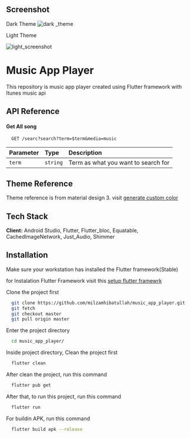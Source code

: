 

## Screenshot
Dark Theme
![dark _theme](https://github.com/milzamhibatullah/music_app_player/assets/17738884/d5699f02-c3c8-4946-bb25-e58a211a492f)

Light Theme

![light_screenshot](https://github.com/milzamhibatullah/music_app_player/assets/17738884/87634933-0c74-4017-88af-cce3d0dc84f8)

# Music App Player
This repository is music app player created using Flutter framework with Itunes music api


## API Reference

#### Get All song

```http
  GET /searc?search?term=$term&media=music
```

| Parameter | Type     | Description                |
| :-------- | :------- | :------------------------- |
| `term` | `string` | Term as what you want to search for |



## Theme Reference

Theme reference is from material design 3. visit [generate custom color](https://m3.material.io/theme-builder#/custom)

## Tech Stack

**Client:** Android Studio, Flutter, Flutter_bloc, Equatable, CachedImageNetwork, Just_Audio, Shimmer



## Installation
Make sure your workstation has installed the Flutter framework(Stable)

for Instalation Flutter Framework visit this [setup flutter framewrk](https://docs.flutter.dev/get-started/install)

Clone the project first

```bash
  git clone https://github.com/milzamhibatullah/music_app_player.git
  git fetch
  git checkout master
  git pull origin master
```
Enter the project directory
```bash
  cd music_app_player/
```
Inside project directory, Clean the project first
```bash
  flutter clean
```
After clean the project, run this command
```bash
  flutter pub get
```

After that, to run this project, run this command
```bash
  flutter run
```

For buildin APK, run this command
```bash
  flutter build apk --release
